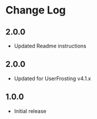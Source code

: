 # Change Log

## 2.0.0
- Updated Readme instructions

## 2.0.0
- Updated for UserFrosting v4.1.x

## 1.0.0
- Initial release
